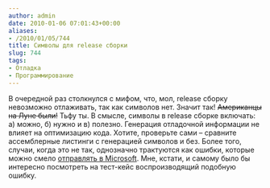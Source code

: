 ```yaml
---
author: admin
date: 2010-01-06 07:01:43+00:00
aliases:
- /2010/01/05/744
title: Символы для release сборки
slug: 744
tags:
- Отладка
- Программирование
---
```


В очередной раз столкнулся с мифом, что, мол, release сборку невозможно отлаживать, так как символов нет. Значит так! <del>Американцы на Луне были!</del> Тьфу ты. В смысле, символы в release сборке включать: а) можно, б) нужно и в) полезно. Генерация отладочной информации не влияет на оптимизацию кода. Хотите, проверьте сами – сравните ассемблерные листинги с генерацией символов и без. Более того, случаи, когда это не так, однозначно трактуются как ошибки, которые можно смело [отправлять в Microsoft](http://blog.not-a-kernel-guy.com/2007/04/27/177). Мне, кстати, и самому было бы интересно посмотреть на тест-кейс воспроизводящий подобную ошибку.
